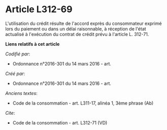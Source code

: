 # Article L312-69

L'utilisation du crédit résulte de l'accord exprès du consommateur exprimé lors du paiement ou dans un délai raisonnable, à
réception de l'état actualisé à l'exécution du contrat de crédit prévu à l'article L. 312-71.

**Liens relatifs à cet article**

_Codifié par_:

  - Ordonnance n°2016-301 du 14 mars 2016 - art.

_Créé par_:

  - Ordonnance n°2016-301 du 14 mars 2016 - art.

_Anciens textes_:

  - Code de la consommation - art. L311-17, alinéa 1, 3ème phrase (Ab)

_Cite_:

  - Code de la consommation - art. L312-71 (VD)

